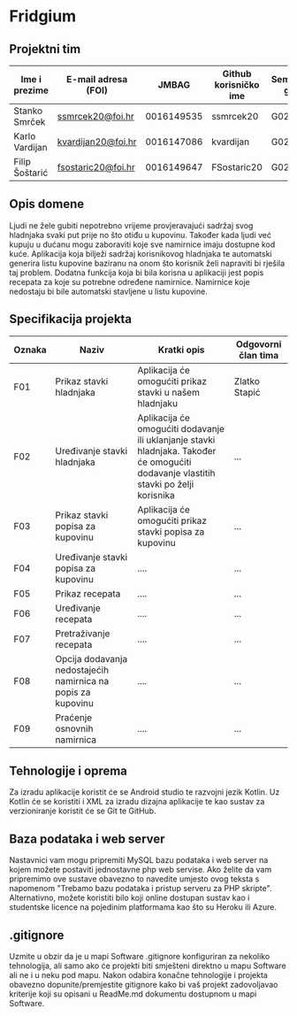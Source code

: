 # Fridgium
## Projektni tim

Ime i prezime | E-mail adresa (FOI) | JMBAG | Github korisničko ime | Seminarska grupa
------------  | ------------------- | ----- | --------------------- | ----------------
Stanko Smrček | ssmrcek20@foi.hr | 0016149535 | ssmrcek20 | G02
Karlo Vardijan | kvardijan20@foi.hr | 0016147086 | kvardijan | G02
Filip Šoštarić | fsostaric20@foi.hr | 0016149647 | FSostaric20 | G02
## Opis domene
Ljudi ne žele gubiti nepotrebno vrijeme provjeravajući sadržaj svog hladnjaka svaki put prije no što otiđu u kupovinu. Također kada ljudi već kupuju u dućanu mogu zaboraviti koje sve namirnice imaju dostupne kod kuće. Aplikacija koja bilježi sadržaj korisnikovog hladnjaka te automatski generira listu kupovine baziranu na onom što korisnik želi napraviti bi rješila taj problem. Dodatna funkcija koja bi bila korisna u aplikaciji jest popis recepata za koje su potrebne određene namirnice. Namirnice koje nedostaju bi bile automatski stavljene u listu kupovine.

## Specifikacija projekta


Oznaka | Naziv | Kratki opis | Odgovorni član tima
------ | ----- | ----------- | -------------------
F01 | Prikaz stavki hladnjaka | Aplikacija će omogućiti prikaz stavki u našem hladnjaku | Zlatko Stapić
F02 | Uređivanje stavki hladnjaka | Aplikacija će omogućiti dodavanje ili uklanjanje stavki hladnjaka. Također će omogućiti dodavanje vlastitih stavki po želji korisnika | ...
F03 | Prikaz stavki popisa za kupovinu | Aplikacija će omogućiti prikaz stavki popisa za kupovinu | ...
F04 | Uređivanje stavki popisa za kupovinu | .... | ...
F05 | Prikaz recepata | .... | ...
F06 | Uređivanje recepata | .... | ...
F07 | Pretraživanje recepata | .... | ...
F08 | Opcija dodavanja nedostajećih namirnica na popis za kupovinu | .... | ...
F09 | Praćenje osnovnih namirnica | .... | ...


## Tehnologije i oprema
Za izradu aplikacije koristit će se Android studio te razvojni jezik Kotlin. Uz Kotlin će se koristiti i XML za izradu dizajna aplikacije te kao sustav za verzioniranje koristit će se Git te GitHub.

## Baza podataka i web server
Nastavnici vam mogu pripremiti MySQL bazu podataka i web server na kojem možete postaviti jednostavne php web servise. Ako želite da vam pripremimo ove sustave obavezno to navedite umjesto ovog teksta s napomenom "Trebamo bazu podataka i pristup serveru za PHP skripte". Alternativno, možete koristiti bilo koji online dostupan sustav kao i studentske licence na pojedinim platformama kao što su Heroku ili Azure.

## .gitignore
Uzmite u obzir da je u mapi Software .gitignore konfiguriran za nekoliko tehnologija, ali samo ako će projekti biti smješteni direktno u mapu Software ali ne i u neku pod mapu. Nakon odabira konačne tehnologije i projekta obavezno dopunite/premjestite gitignore kako bi vaš projekt zadovoljavao kriterije koji su opisani u ReadMe.md dokumentu dostupnom u mapi Software.
